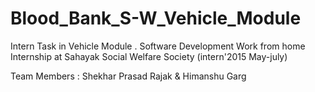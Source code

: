 # Blood_Bank_S-W_Vehicle_Module
Intern Task in Vehicle Module .
Software Development Work from home Internship at Sahayak Social Welfare Society (intern'2015 May-july)

Team Members : Shekhar Prasad Rajak & Himanshu Garg
